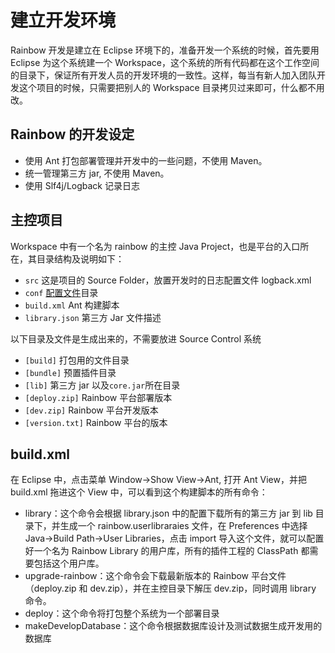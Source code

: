# 建立开发环境

Rainbow 开发是建立在 Eclipse 环境下的，准备开发一个系统的时候，首先要用 Eclipse 为这个系统建一个 Workspace，这个系统的所有代码都在这个工作空间的目录下，保证所有开发人员的开发环境的一致性。这样，每当有新人加入团队开发这个项目的时候，只需要把别人的 Workspace 目录拷贝过来即可，什么都不用改。

## Rainbow 的开发设定

- 使用 Ant 打包部署管理并开发中的一些问题，不使用 Maven。
- 统一管理第三方 jar, 不使用 Maven。
- 使用 Slf4j/Logback 记录日志

## 主控项目

Workspace 中有一个名为 rainbow 的主控 Java Project，也是平台的入口所在，其目录结构及说明如下：

- `src` 这是项目的 Source Folder，放置开发时的日志配置文件 logback.xml
- `conf` [配置文件](Config.md)目录
- `build.xml` Ant 构建脚本
- `library.json` 第三方 Jar 文件描述

以下目录及文件是生成出来的，不需要放进 Source Control 系统

- `[build]` 打包用的文件目录
- `[bundle]` 预置插件目录
- `[lib]` 第三方 jar 以及`core.jar`所在目录
- `[deploy.zip]` Rainbow 平台部署版本
- `[dev.zip]` Rainbow 平台开发版本
- `[version.txt]` Rainbow 平台的版本

## build.xml

在 Eclipse 中，点击菜单 Window->Show View->Ant, 打开 Ant View，并把 build.xml 拖进这个 View 中，可以看到这个构建脚本的所有命令：

- library：这个命令会根据 library.json 中的配置下载所有的第三方 jar 到 lib 目录下，并生成一个 rainbow.userlibraraies 文件，在 Preferences 中选择 Java->Build Path->User Libraries，点击 import 导入这个文件，就可以配置好一个名为 Rainbow Library 的用户库，所有的插件工程的 ClassPath 都需要包括这个用户库。
- upgrade-rainbow：这个命令会下载最新版本的 Rainbow 平台文件（deploy.zip 和 dev.zip），并在主控目录下解压 dev.zip，同时调用 library 命令。
- deploy：这个命令将打包整个系统为一个部署目录
- makeDevelopDatabase：这个命令根据数据库设计及测试数据生成开发用的数据库

